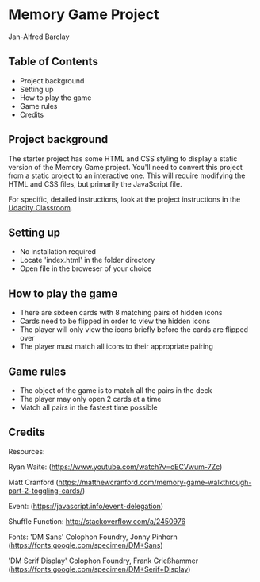 # Memory Game Project

Jan-Alfred Barclay

## Table of Contents

* Project background
* Setting up
* How to play the game
* Game rules
* Credits


## Project background

The starter project has some HTML and CSS styling to display a static version of the Memory Game project. You'll need to convert this project from a static project to an interactive one. This will require modifying the HTML and CSS files, but primarily the JavaScript file.

For specific, detailed instructions, look at the project instructions in the [Udacity Classroom](https://classroom.udacity.com/me).

## Setting up

* No installation required
* Locate 'index.html' in the folder directory
* Open file in the broweser of your choice


## How to play the game

* There are sixteen cards with 8 matching pairs of hidden icons
* Cards need to be flipped in order to view the hidden icons
* The player will only view the icons briefly before the cards are flipped over
* The player must match all icons to their appropriate pairing

## Game rules

* The object of the game is to match all the pairs in the deck
* The player may only open 2 cards at a time
* Match all pairs in the fastest time possible

## Credits

Resources:

Ryan Waite:
(https://www.youtube.com/watch?v=oECVwum-7Zc)

Matt Cranford
(https://matthewcranford.com/memory-game-walkthrough-part-2-toggling-cards/)

Event:
(https://javascript.info/event-delegation)

Shuffle Function:
http://stackoverflow.com/a/2450976

Fonts: 
'DM Sans' 
Colophon Foundry, Jonny Pinhorn
(https://fonts.google.com/specimen/DM+Sans)

'DM Serif Display' 
Colophon Foundry, Frank Grießhammer
(https://fonts.google.com/specimen/DM+Serif+Display)